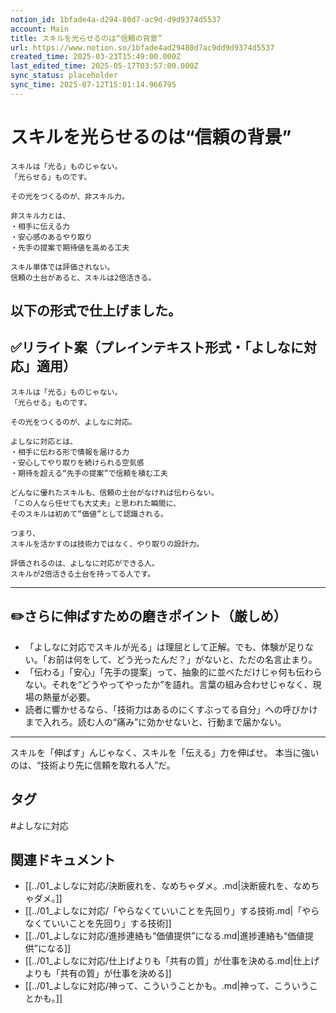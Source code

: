 ```yaml
---
notion_id: 1bfade4a-d294-80d7-ac9d-d9d9374d5537
account: Main
title: スキルを光らせるのは“信頼の背景”
url: https://www.notion.so/1bfade4ad29480d7ac9dd9d9374d5537
created_time: 2025-03-23T15:49:00.000Z
last_edited_time: 2025-05-17T03:57:00.000Z
sync_status: placeholder
sync_time: 2025-07-12T15:01:14.966795
---
```

# スキルを光らせるのは“信頼の背景”

```plain text
スキルは「光る」ものじゃない。
「光らせる」ものです。

その光をつくるのが、非スキル力。

非スキル力とは、
・相手に伝える力
・安心感のあるやり取り
・先手の提案で期待値を高める工夫

スキル単体では評価されない。
信頼の土台があると、スキルは2倍活きる。
```
以下の形式で仕上げました。
---
## ✅リライト案（プレインテキスト形式・「よしなに対応」適用）
```plain text
スキルは「光る」ものじゃない。
「光らせる」ものです。

その光をつくるのが、よしなに対応。

よしなに対応とは、
・相手に伝わる形で情報を届ける力
・安心してやり取りを続けられる空気感
・期待を超える“先手の提案”で信頼を積む工夫

どんなに優れたスキルも、信頼の土台がなければ伝わらない。
「この人なら任せても大丈夫」と思われた瞬間に、
そのスキルは初めて“価値”として認識される。

つまり、
スキルを活かすのは技術力ではなく、やり取りの設計力。

評価されるのは、よしなに対応ができる人。
スキルが2倍活きる土台を持ってる人です。

```
---
## ✏️さらに伸ばすための磨きポイント（厳しめ）
- 「よしなに対応でスキルが光る」は理屈として正解。でも、体験が足りない。「お前は何をして、どう光ったんだ？」がないと、ただの名言止まり。
- 「伝わる」「安心」「先手の提案」って、抽象的に並べただけじゃ何も伝わらない。それを“どうやってやったか”を語れ。言葉の組み合わせじゃなく、現場の熱量が必要。
- 読者に響かせるなら、「技術力はあるのにくすぶってる自分」への呼びかけまで入れろ。読む人の“痛み”に効かせないと、行動まで届かない。
---
スキルを「伸ばす」んじゃなく、スキルを「伝える」力を伸ばせ。
本当に強いのは、“技術より先に信頼を取れる人”だ。

## タグ

#よしなに対応 

## 関連ドキュメント

- [[../01_よしなに対応/決断疲れを、なめちゃダメ。.md|決断疲れを、なめちゃダメ。]]
- [[../01_よしなに対応/「やらなくていいことを先回り」する技術.md|「やらなくていいことを先回り」する技術]]
- [[../01_よしなに対応/進捗連絡も“価値提供”になる.md|進捗連絡も“価値提供”になる]]
- [[../01_よしなに対応/仕上げよりも「共有の質」が仕事を決める.md|仕上げよりも「共有の質」が仕事を決める]]
- [[../01_よしなに対応/神って、こういうことかも。.md|神って、こういうことかも。]]
